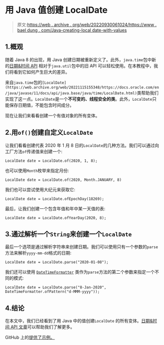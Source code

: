 # 用 Java 值创建 LocalDate

> 原文:[https://web . archive . org/web/20220930061024/https://www . bael dung . com/Java-creating-local date-with-values](https://web.archive.org/web/20220930061024/https://www.baeldung.com/java-creating-localdate-with-values)

## 1.概观

随着 Java 8 的出现，用 Java 创建日期被重新定义了。此外，`java.time`包中新的[日期&时间 API](/web/20221115155348/https://www.baeldung.com/migrating-to-java-8-date-time-api) 相对于`java.util`包中的旧 API 可以轻松使用。在本教程中，我们将看到它如何产生巨大的差异。

来自`java.time`包的`[LocalDate](https://web.archive.org/web/20221115155348/https://docs.oracle.com/en/java/javase/11/docs/api/java.base/java/time/LocalDate.html)`类帮助我们实现了这一点。`LocalDate`是一个**不可变的、线程安全的类**。此外，`LocalDate`只能保存日期值，不能包含时间成分。

现在让我们来看看创建一个有值对象的所有变体。

## 2.用`of()`创建自定义`LocalDate`

让我们看看创建代表 2020 年 1 月 8 日的`LocalDate`的几种方法。我们可以通过向工厂方法`of`传递值来创建一个:

```
LocalDate date = LocalDate.of(2020, 1, 8);
```

也可以使用`Month`枚举来指定月份:

```
LocalDate date = LocalDate.of(2020, Month.JANUARY, 8)
```

我们也可以尝试使用大纪元来获取它:

```
LocalDate date = LocalDate.ofEpochDay(18269);
```

最后，让我们创建一个包含年值和年中某一天值的表:

```
LocalDate date = LocalDate.ofYearDay(2020, 8);
```

## 3.通过解析一个`String`来创建一个`LocalDate`

最后一个选项是通过解析字符串来创建日期。我们可以使用只有一个参数的`parse`方法来解析`yyyy-mm-dd`格式的日期:

```
LocalDate date = LocalDate.parse("2020-01-08");
```

我们还可以使用 [`DateTimeFormatter`](https://web.archive.org/web/20221115155348/https://docs.oracle.com/en/java/javase/11/docs/api/java.base/java/time/format/DateTimeFormatter.html) 类作为`parse`方法的第二个参数来指定一个不同的模式:

```
LocalDate date = LocalDate.parse("8-Jan-2020", DateTimeFormatter.ofPattern("d-MMM-yyyy"));
```

## 4.结论

在本文中，我们已经看到了用 Java 中的值创建`LocalDate` 的所有变体。[日期&时间 API 文章](/web/20221115155348/https://www.baeldung.com/java-8-date-time-intro)可以帮助我们了解更多。

GitHub 上的[提供了示例。](https://web.archive.org/web/20221115155348/https://github.com/eugenp/tutorials/tree/master/core-java-modules/core-java-8-datetime-2)